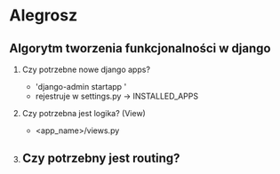 # Alegrosz

## Algorytm tworzenia funkcjonalności w django

1. Czy potrzebne nowe django apps?
    - 'django-admin startapp <name>'
    - rejestruje w settings.py -> INSTALLED_APPS

2. Czy potrzebna jest logika? (View)
    - <app_name>/views.py

3. Czy potrzebny jest routing?
   -
